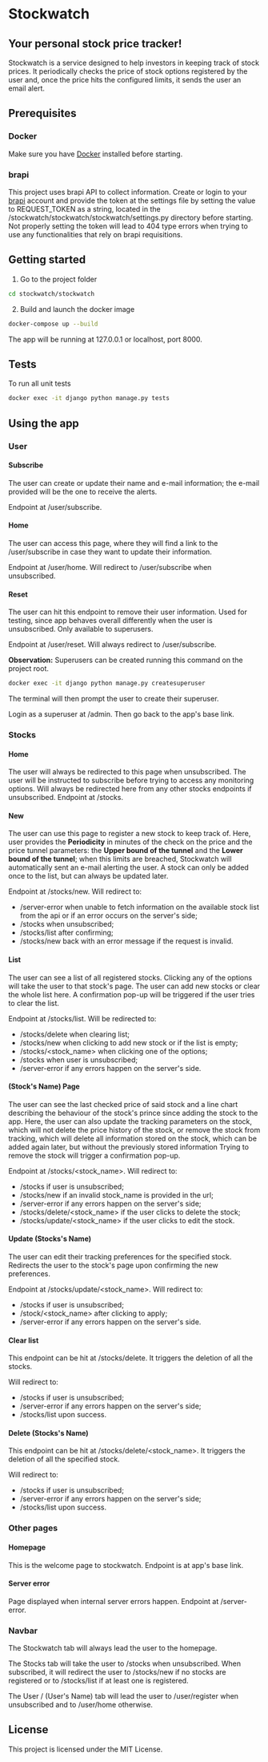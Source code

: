 # Stockwatch

## Your personal stock price tracker!

Stockwatch is a service designed to help investors in keeping track of stock prices. It periodically checks the price of stock options registered by the user and, once the price hits the configured limits, it sends the user an email alert.

## Prerequisites

### Docker

Make sure you have [Docker](https://www.docker.com/) installed before starting.

### brapi

This project uses brapi API to collect information. Create or login to your [brapi](https://brapi.dev/) account and provide the token at the settings file by setting the value to REQUEST_TOKEN as a string, located in the /stockwatch/stockwatch/stockwatch/settings.py directory before starting. Not properly setting the token will lead to 404 type errors when trying to use any functionalities that rely on brapi requisitions.

## Getting started

1. Go to the project folder
```bash
cd stockwatch/stockwatch
```
2. Build and launch the docker image
```bash
docker-compose up --build
```
The app will be running at 127.0.0.1 or localhost, port 8000.

## Tests

To run all unit tests

```bash
docker exec -it django python manage.py tests
```

## Using the app

### **User**

#### Subscribe

The user can create or update their name and e-mail information; the e-mail provided will be the one to receive the alerts. 

Endpoint at /user/subscribe.

#### Home

The user can access this page, where they will find a link to the /user/subscribe in case they want to update their information. 

Endpoint at /user/home. Will redirect to /user/subscribe when unsubscribed.

#### Reset

The user can hit this endpoint to remove their user information. Used for testing, since app behaves overall differently when the user is unsubscribed. Only available to superusers. 

Endpoint at /user/reset. Will always redirect to /user/subscribe.

**Observation:**
Superusers can be created running this command on the project root.
```bash
docker exec -it django python manage.py createsuperuser
```

The terminal will then prompt the user to create their superuser.

Login as a superuser at /admin. Then go back to the app's base link.

### **Stocks**

#### Home

The user will always be redirected to this page when unsubscribed. The user will be instructed to subscribe before trying to access any monitoring options. Will always be redirected here from any other stocks endpoints if unsubscribed. Endpoint at /stocks.

#### New

The user can use this page to register a new stock to keep track of. Here, user provides the **Periodicity** in minutes of the check on the price and the price tunnel parameters: the **Upper bound of the tunnel** and the **Lower bound of the tunnel**; when this limits are breached, Stockwatch will automatically sent an e-mail alerting the user. A stock can only be added once to the list, but can always be updated later. 

Endpoint at /stocks/new. 
Will redirect to:
- /server-error when unable to fetch information on the available stock list from the api or if an error occurs on the server's side;
- /stocks when unsubscribed;
- /stocks/list after confirming;
- /stocks/new back with an error message if the request is invalid.

#### List

The user can see a list of all registered stocks. Clicking any of the options will take the user to that stock's page. The user can add new stocks or clear the whole list here. A confirmation pop-up will be triggered if the user tries to clear the list. 

Endpoint at /stocks/list. Will be redirected to:
- /stocks/delete when clearing list;
- /stocks/new when clicking to add new stock or if the list is empty;
- /stocks/<stock_name> when clicking one of the options;
- /stocks when user is unsubscribed;
- /server-error if any errors happen on the server's side.

#### (Stock's Name) Page

The user can see the last checked price of said stock and a line chart describing the behaviour of the stock's prince since adding the stock to the app. Here, the user can also update the tracking parameters on the stock, which will not delete the price history of the stock, or remove the stock from tracking, which will delete all information stored on the stock, which can be added again later, but without the previously stored information Trying to remove the stock will trigger a confirmation pop-up. 

Endpoint at /stocks/<stock_name>. Will redirect to:
- /stocks if user is unsubscribed;
- /stocks/new if an invalid stock_name is provided in the url;
- /server-error if any errors happen on the server's side;
- /stocks/delete/<stock_name> if the user clicks to delete the stock;
- /stocks/update/<stock_name> if the user clicks to edit the stock.

#### Update (Stocks's Name)

The user can edit their tracking preferences for the specified stock. Redirects the user to the stock's page upon confirming the new preferences. 

Endpoint at /stocks/update/<stock_name>. Will redirect to:
- /stocks if user is unsubscribed;
- /stock/<stock_name> after clicking to apply;
- /server-error if any errors happen on the server's side.

#### Clear list

This endpoint can be hit at /stocks/delete. It triggers the deletion of all the stocks. 

Will redirect to: 
- /stocks if user is unsubscribed;
- /server-error if any errors happen on the server's side;
- /stocks/list upon success.

#### Delete (Stocks's Name)

This endpoint can be hit at /stocks/delete/<stock_name>. It triggers the deletion of all the specified stock. 

Will redirect to:
- /stocks if user is unsubscribed;
- /server-error if any errors happen on the server's side;
- /stocks/list upon success.

### Other pages

#### Homepage

This is the welcome page to stockwatch. Endpoint is at app's base link.

#### Server error

Page displayed when internal server errors happen. Endpoint at /server-error.

### **Navbar**

The Stockwatch tab will always lead the user to the homepage.

The Stocks tab will take the user to /stocks when unsubscribed. When subscribed, it will redirect the user to /stocks/new if no stocks are registered or to /stocks/list if at least one is registered.

The User / (User's Name) tab will lead the user to /user/register when unsubscribed and to /user/home otherwise.
 
## License

This project is licensed under the MIT License.
